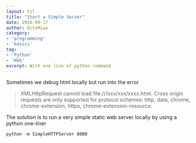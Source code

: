 ```yaml
---
layout: til
title: "Start a Simple Server"
date: 2016-09-17
author: OctoMiao
category:
- 'programming'
- 'basics'
tag:
- 'Python'
- 'Web'
excerpt: With one line of python command
---
```


Sometimes we debug html locally but run into the error

> XMLHttpRequest cannot load file:///xxx/xxx/xxxx.html. Cross origin requests are only supported for protocol schemes: http, data, chrome, chrome-extension, https, chrome-extension-resource.


The solution is to run a very simple static web server locally by using a python one-liner

```
python -m SimpleHTTPServer 8000
```
